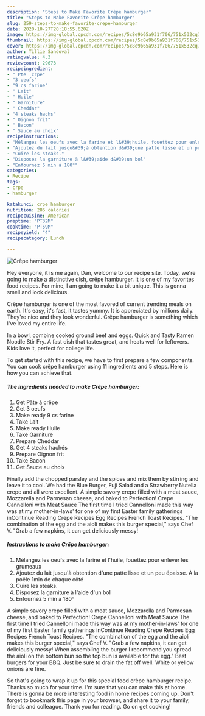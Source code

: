 ```yaml
---
description: "Steps to Make Favorite Crêpe hamburger"
title: "Steps to Make Favorite Crêpe hamburger"
slug: 259-steps-to-make-favorite-crepe-hamburger
date: 2020-10-27T20:18:55.620Z
image: https://img-global.cpcdn.com/recipes/5c8e9b65a931f706/751x532cq70/crepe-hamburger-photo-principale-de-la-recette.jpg
thumbnail: https://img-global.cpcdn.com/recipes/5c8e9b65a931f706/751x532cq70/crepe-hamburger-photo-principale-de-la-recette.jpg
cover: https://img-global.cpcdn.com/recipes/5c8e9b65a931f706/751x532cq70/crepe-hamburger-photo-principale-de-la-recette.jpg
author: Tillie Sandoval
ratingvalue: 4.3
reviewcount: 29673
recipeingredient:
- " Pte  crpe"
- "3 oeufs"
- "9 cs farine"
- " Lait"
- " Huile"
- " Garniture"
- " Cheddar"
- "4 steaks hachs"
- " Oignon frit"
- " Bacon"
- " Sauce au choix"
recipeinstructions:
- "Mélangez les oeufs avec la farine et l&#39;huile, fouettez pour enlever les grumeaux"
- "Ajoutez du lait jusqu&#39;à obtention d&#39;une patte lisse et un peu épaisse. À la poêle 1min de chaque côté"
- "Cuire les steaks."
- "Disposez la garniture à l&#39;aide d&#39;un bol"
- "Enfournez 5 min à 180°"
categories:
- Recipe
tags:
- crpe
- hamburger

katakunci: crpe hamburger 
nutrition: 286 calories
recipecuisine: American
preptime: "PT32M"
cooktime: "PT59M"
recipeyield: "4"
recipecategory: Lunch

---
```



![Crêpe hamburger](https://img-global.cpcdn.com/recipes/5c8e9b65a931f706/751x532cq70/crepe-hamburger-photo-principale-de-la-recette.jpg)

Hey everyone, it is me again, Dan, welcome to our recipe site. Today, we're going to make a distinctive dish, crêpe hamburger. It is one of my favorites food recipes. For mine, I am going to make it a bit unique. This is gonna smell and look delicious.

Crêpe hamburger is one of the most favored of current trending meals on earth. It's easy, it's fast, it tastes yummy. It is appreciated by millions daily. They're nice and they look wonderful. Crêpe hamburger is something which I've loved my entire life.

In a bowl, combine cooked ground beef and eggs. Quick and Tasty Ramen Noodle Stir Fry. A fast dish that tastes great, and heats well for leftovers. Kids love it, perfect for college life.


To get started with this recipe, we have to first prepare a few components. You can cook crêpe hamburger using 11 ingredients and 5 steps. Here is how you can achieve that.

<!--inarticleads1-->

##### The ingredients needed to make Crêpe hamburger:

1. Get  Pâte à crêpe
1. Get 3 oeufs
1. Make ready 9 cs farine
1. Take  Lait
1. Make ready  Huile
1. Take  Garniture
1. Prepare  Cheddar
1. Get 4 steaks hachés
1. Prepare  Oignon frit
1. Take  Bacon
1. Get  Sauce au choix


Finally add the chopped parsley and the spices and mix them by stirring and leave it to cool. We had the Blue Burger, Fuji Salad and a Strawberry Nutella crepe and all were excellent. A simple savory crepe filled with a meat sauce, Mozzarella and Parmesan cheese, and baked to Perfection! Crepe Cannelloni with Meat Sauce The first time I tried Cannelloni made this way was at my mother-in-laws&#39; for one of my first Easter family gatherings inContinue Reading Crepe Recipes Egg Recipes French Toast Recipes. &#34;The combination of the egg and the aioli makes this burger special,&#34; says Chef V. &#34;Grab a few napkins, it can get deliciously messy! 

<!--inarticleads2-->

##### Instructions to make Crêpe hamburger:

1. Mélangez les oeufs avec la farine et l&#39;huile, fouettez pour enlever les grumeaux
1. Ajoutez du lait jusqu&#39;à obtention d&#39;une patte lisse et un peu épaisse. À la poêle 1min de chaque côté
1. Cuire les steaks.
1. Disposez la garniture à l&#39;aide d&#39;un bol
1. Enfournez 5 min à 180°


A simple savory crepe filled with a meat sauce, Mozzarella and Parmesan cheese, and baked to Perfection! Crepe Cannelloni with Meat Sauce The first time I tried Cannelloni made this way was at my mother-in-laws&#39; for one of my first Easter family gatherings inContinue Reading Crepe Recipes Egg Recipes French Toast Recipes. &#34;The combination of the egg and the aioli makes this burger special,&#34; says Chef V. &#34;Grab a few napkins, it can get deliciously messy! When assembling the burger I recommend you spread the aioli on the bottom bun so the top bun is available for the egg.&#34; Best burgers for your BBQ. Just be sure to drain the fat off well. White or yellow onions are fine. 

So that's going to wrap it up for this special food crêpe hamburger recipe. Thanks so much for your time. I'm sure that you can make this at home. There is gonna be more interesting food in home recipes coming up. Don't forget to bookmark this page in your browser, and share it to your family, friends and colleague. Thank you for reading. Go on get cooking!
